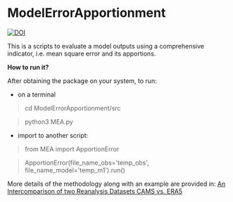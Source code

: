# ModelErrorApportionment

[![DOI](https://zenodo.org/badge/489897422.svg)](https://zenodo.org/badge/latestdoi/489897422)

This is a scripts to evaluate a model outputs using a comprehensive indicator, i.e.
mean square error and its apportions.

**How to run it?**

After obtaining the package on your system, to run: 

- on a terminal
> cd ModelErrorApportionment/src

> python3 MEA.py

- import to another script:

> from MEA import ApportionError

> ApportionError(file_name_obs='temp_obs', file_name_model='temp_m1').run()


More details of the methodology along with an example are provided in: 
[An Intercomparison of two Reanalysis Datasets CAMS vs. ERA5](https://www.nigsconference.ir/article_8614.pdf)

